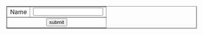 <!DOCTYPE html PUBLIC "-//W3C//DTD XHTML 1.0 Transitional//EN" "http://www.w3.org/TR/xhtml1/DTD/xhtml1-transitional.dtd">
<html xmlns="http://www.w3.org/1999/xhtml">
<head>
<meta http-equiv="Content-Type" content="text/html; charset=utf-8" />
<title>Untitled Document</title>
</head>

<body>
<form>
<table border="1" cellpadding="0" cellspacing="0" align="center">
<tr>
<td>Name</td>
<td><input type="text" id="textid" name="text1" value="" onblur="getValid()"/></td></tr>
<tr>
<td colspan="2" align="center"><input type="submit" name="submit" value="submit" />
</table>
</form>
</body>
</html>


<body>
</body>
<script>
    function isEmpty(str){
        return !str.replace(/\s+/, '').length;
    }
    function getValid(){
         var text=document.getElementById('textid').value;
         if(isEmpty(franch_Name)){
         document.getElementById("textid").innerHTML = "Enter Text";
         document.getElementById("text_name").focus();
         }
         else{
         document.getElementById("textid").innerHTML = "";
         }       
    }
</script>
</html>
